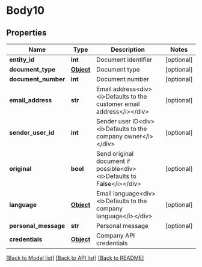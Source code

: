 # Body10

## Properties
Name | Type | Description | Notes
------------ | ------------- | ------------- | -------------
**entity_id** | **int** | Document identifier | [optional] 
**document_type** | [**Object**](Object.md) | Document type | [optional] 
**document_number** | **int** | Document number | [optional] 
**email_address** | **str** | Email address&lt;div&gt;&lt;i&gt;Defaults to the customer email address&lt;/i&gt;&lt;/div&gt; | [optional] 
**sender_user_id** | **int** | Sender user ID&lt;div&gt;&lt;i&gt;Defaults to the company owner&lt;/i&gt;&lt;/div&gt; | [optional] 
**original** | **bool** | Send original document if possible&lt;div&gt;&lt;i&gt;Defaults to False&lt;/i&gt;&lt;/div&gt; | [optional] 
**language** | [**Object**](Object.md) | Email language&lt;div&gt;&lt;i&gt;Defaults to the company language&lt;/i&gt;&lt;/div&gt; | [optional] 
**personal_message** | **str** | Personal message | [optional] 
**credentials** | [**Object**](Object.md) | Company API credentials | 

[[Back to Model list]](../README.md#documentation-for-models) [[Back to API list]](../README.md#documentation-for-api-endpoints) [[Back to README]](../README.md)

